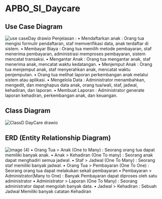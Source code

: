 # APBO_SI_Daycare

## Use Case Diagram
![use caseDay drawio](https://github.com/AZHRaihan/APBO_SI_Daycare/assets/145973780/7cf00916-ca55-4cf1-a7ee-bd6d77624cc2)
Penjelasan : 
•	Mendaftarkan anak : Orang tua mengisi formulir pendaftaran, staf memverifikasi data, anak terdaftar di sistem.
•	Membayar Biaya : Orang tua memilih metode pembayaran, staf menerima pembayaran, administrasi memproses pembayaran, sistem mencatat transaksi.
•	Mengantar Anak : Orang tua mengantar anak, staf menerima anak, mencatat waktu kedatangan.
•	Menjemput Anak : Orang tua menjemput anak, staf menyerahkan anak, mencatat waktu penjemputan.
•	Orang tua melihat laporan perkembangan anak melalui sistem atau aplikasi.
•	Mengelola Data : Administrator menambahkan, mengedit, dan menghapus data anak, orang tua/wali, staf, jadwal, kehadiran, dan laporan.
•	Membuat Laporan : Administrator generate laporan kehadiran, perkembangan anak, dan keuangan.
## Class Diagram
![ClassD DayCare drawio](https://github.com/AZHRaihan/APBO_SI_Daycare/assets/145973780/d35d244a-fc8c-462f-b3a9-c148f320d2a3)
## ERD (Entity Relationship Diagram)
![image (4)](https://github.com/AZHRaihan/APBO_SI_Daycare/assets/145973780/f618b231-acbd-4268-935b-0bf56b3e25a8)
•	Orang Tua > Anak (One to Many) : Seorang orang tua dapat memiliki banyak anak.
•	Anak > Kehadiran (One To many) : Seorang anak dapat menghadiri semua jadwal.
•	Staf > Jadwal (One To Many) : Seorang staf memiliki banyak jadwal.
•	Orang Tua > Pembayaran (One To One) : Seorang orang tua dapat melakukan sekali pembayaran
•	Pembayaran > Administrator(Many to One) : Banyak Pembayaran dapat diproses oleh satu administrator
•	Administrator > Laporan (One To Many) : Seorang administrator dapat mengolah banyak data.
•	Jadwal > Kehadiran : Sebuah Jadwal Memiliki banyak catatan Kehadiran
